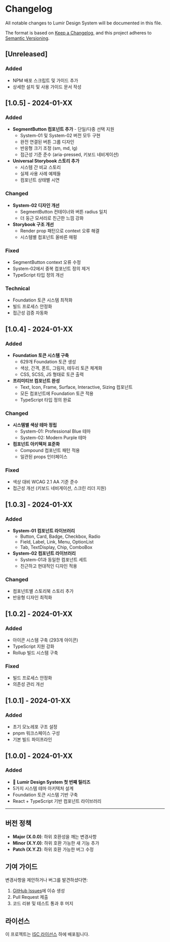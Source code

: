 # Changelog

All notable changes to Lumir Design System will be documented in this file.

The format is based on [Keep a Changelog](https://keepachangelog.com/en/1.0.0/),
and this project adheres to [Semantic Versioning](https://semver.org/spec/v2.0.0.html).

## [Unreleased]

### Added
- NPM 배포 스크립트 및 가이드 추가
- 상세한 설치 및 사용 가이드 문서 작성

## [1.0.5] - 2024-01-XX

### Added
- **SegmentButton 컴포넌트 추가** - 단일/다중 선택 지원
  - System-01 및 System-02 버전 모두 구현
  - 완전 연결된 버튼 그룹 디자인
  - 반응형 크기 조정 (sm, md, lg)
  - 접근성 기준 준수 (aria-pressed, 키보드 네비게이션)
- **Universal Storybook 스토리 추가**
  - 시스템 간 비교 스토리
  - 실제 사용 사례 예제들
  - 컴포넌트 상태별 시연

### Changed
- **System-02 디자인 개선**
  - SegmentButton 컨테이너와 버튼 radius 일치
  - 더 둥근 모서리로 친근한 느낌 강화
- **Storybook 구조 개선**
  - Render prop 패턴으로 context 오류 해결
  - 시스템별 컴포넌트 올바른 매핑

### Fixed
- SegmentButton context 오류 수정
- System-02에서 중복 컴포넌트 정의 제거
- TypeScript 타입 정의 개선

### Technical
- Foundation 토큰 시스템 최적화
- 빌드 프로세스 안정화
- 접근성 검증 자동화

## [1.0.4] - 2024-01-XX

### Added
- **Foundation 토큰 시스템 구축**
  - 629개 Foundation 토큰 생성
  - 색상, 간격, 폰트, 그림자, 테두리 토큰 체계화
  - CSS, SCSS, JS 형태로 토큰 출력
- **프리미티브 컴포넌트 완성**
  - Text, Icon, Frame, Surface, Interactive, Sizing 컴포넌트
  - 모든 컴포넌트에 Foundation 토큰 적용
  - TypeScript 타입 정의 완료

### Changed
- **시스템별 색상 테마 정립**
  - System-01: Professional Blue 테마
  - System-02: Modern Purple 테마
- **컴포넌트 아키텍처 표준화**
  - Compound 컴포넌트 패턴 적용
  - 일관된 props 인터페이스

### Fixed
- 색상 대비 WCAG 2.1 AA 기준 준수
- 접근성 개선 (키보드 네비게이션, 스크린 리더 지원)

## [1.0.3] - 2024-01-XX

### Added
- **System-01 컴포넌트 라이브러리**
  - Button, Card, Badge, Checkbox, Radio
  - Field, Label, Link, Menu, OptionList
  - Tab, TextDisplay, Chip, ComboBox
- **System-02 컴포넌트 라이브러리**
  - System-01과 동일한 컴포넌트 세트
  - 친근하고 현대적인 디자인 적용

### Changed
- 컴포넌트별 스토리북 스토리 추가
- 반응형 디자인 최적화

## [1.0.2] - 2024-01-XX

### Added
- 아이콘 시스템 구축 (293개 아이콘)
- TypeScript 지원 강화
- Rollup 빌드 시스템 구축

### Fixed
- 빌드 프로세스 안정화
- 의존성 관리 개선

## [1.0.1] - 2024-01-XX

### Added
- 초기 모노레포 구조 설정
- pnpm 워크스페이스 구성
- 기본 빌드 파이프라인

## [1.0.0] - 2024-01-XX

### Added
- 🎉 **Lumir Design System 첫 번째 릴리즈**
- 5가지 시스템 테마 아키텍처 설계
- Foundation 토큰 시스템 기반 구축
- React + TypeScript 기반 컴포넌트 라이브러리

---

## 버전 정책

- **Major (X.0.0)**: 하위 호환성을 깨는 변경사항
- **Minor (X.Y.0)**: 하위 호환 가능한 새 기능 추가
- **Patch (X.Y.Z)**: 하위 호환 가능한 버그 수정

## 기여 가이드

변경사항을 제안하거나 버그를 발견하셨다면:

1. [GitHub Issues](https://github.com/your-org/lumir-design-system/issues)에 이슈 생성
2. Pull Request 제출
3. 코드 리뷰 및 테스트 통과 후 머지

## 라이선스

이 프로젝트는 [ISC 라이선스](LICENSE) 하에 배포됩니다. 